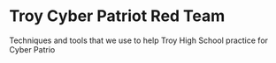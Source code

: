 # Troy Cyber Patriot Red Team
Techniques and tools that we use to help Troy High School practice for Cyber Patrio

